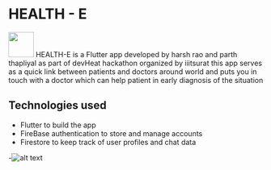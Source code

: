 # HEALTH - E
<img src="https://i.imgur.com/Psax3Iq.png" width="50" height="50"/> 
HEALTH-E is a Flutter app developed by harsh rao and parth thapliyal as part of devHeat hackathon organized by iiitsurat
this app serves as a quick link between patients and doctors around world and puts you in touch with a doctor which can help patient in early diagnosis of the situation

## Technologies used
- Flutter to build the app
- FireBase authentication to store and manage accounts
- Firestore to keep track of user profiles and chat data

-![alt text](https://i.imgur.com/H3qg6nJ.png)
